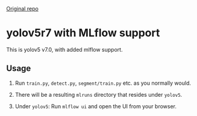 [Original repo](https://github.com/ultralytics/yolov5/tree/v7.0)

# yolov5r7 with MLflow support

This is yolov5 v7.0, with added mlflow support.

## Usage

1. Run `train.py`, `detect.py`, `segment/train.py` etc. as you normally would.

2. There will be a resulting `mlruns` directory that resides under `yolov5`.

3. Under `yolov5`: Run `mlflow ui` and open the UI from your browser.
